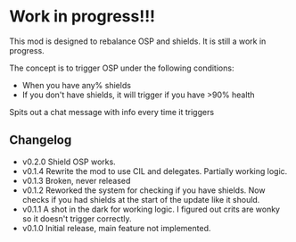 # Work in progress!!!

This mod is designed to rebalance OSP and shields. It is still a work in progress.

The concept is to trigger OSP under the following conditions:
- When you have any% shields
- If you don't have shields, it will trigger if you have >90% health

Spits out a chat message with info every time it triggers

## Changelog
- v0.2.0 Shield OSP works.
- v0.1.4 Rewrite the mod to use CIL and delegates. Partially working logic.
- v0.1.3 Broken, never released
- v0.1.2 Reworked the system for checking if you have shields. Now checks if you had shields at the start of the update like it should.
- v0.1.1 A shot in the dark for working logic. I figured out crits are wonky so it doesn't trigger correctly.
- v0.1.0 Initial release, main feature not implemented.
